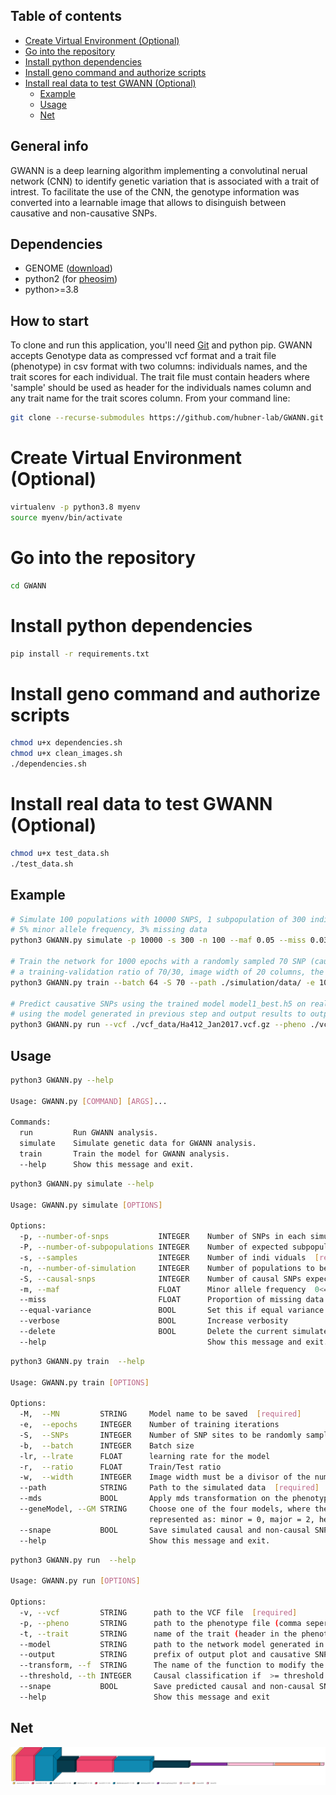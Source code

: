 ## Table of contents
- [Create Virtual Environment (Optional)](#create-virtual-environment-optional)
- [Go into the repository](#go-into-the-repository)
- [Install python dependencies](#install-python-dependencies)
- [Install geno command and authorize scripts](#install-geno-command-and-authorize-scripts)
- [Install real data to test GWANN (Optional)](#install-real-data-to-test-gwann-optional)
  - [Example](#example)
  - [Usage](#usage)
  - [Net](#net)

## General info
GWANN is a deep learning algorithm implementing a convolutinal nerual network (CNN) to identify genetic variation that is associated with a trait of intrest. 
To facilitate the use of the CNN, the genotype 	information was converted into a learnable image that allows to disinguish between causative and non-causative SNPs. 

## Dependencies
* GENOME ([download](https://csg.sph.umich.edu/liang/genome/download.html))
* python2 (for [pheosim](https://bmcbioinformatics.biomedcentral.com/articles/10.1186/1471-2105-12-265)) 
* python>=3.8

## How to start 

To clone and run this application, you'll need [Git](https://git-scm.com) and python pip. 
GWANN accepts Genotype data as compressed vcf format and a trait file (phenotype) in csv format with two columns: individuals names, and the trait scores for each individual. The trait file must contain headers where 'sample' should be used as header for the individuals names column and any trait name for the trait scores column.
From your command line:

```bash
git clone --recurse-submodules https://github.com/hubner-lab/GWANN.git
```

# Create Virtual Environment (Optional)
```bash
virtualenv -p python3.8 myenv
source myenv/bin/activate
```
# Go into the repository
```bash
cd GWANN
```
# Install python dependencies
```bash
pip install -r requirements.txt 
```
# Install geno command and authorize scripts
```bash
chmod u+x dependencies.sh
chmod u+x clean_images.sh 
./dependencies.sh
```

# Install real data to test GWANN (Optional)
```bash
chmod u+x test_data.sh
./test_data.sh
```
## Example 

```bash
# Simulate 100 populations with 10000 SNPS, 1 subpopulation of 300 individuals, 2 causative SNP
# 5% minor allele frequency, 3% missing data
python3 GWANN.py simulate -p 10000 -s 300 -n 100 --maf 0.05 --miss 0.03 -P 1 -S 2

# Train the network for 1000 epochs with a randomly sampled 70 SNP (causative SNP included) per simulation
# a training-validation ratio of 70/30, image width of 20 columns, the path to the simulated data, the model name, learning rate 0.01, and snap images set to true 
python3 GWANN.py train --batch 64 -S 70 --path ./simulation/data/ -e 1000 -r 0.3 --width 20 -M model1 -lr 0.01 --snap

# Predict causative SNPs using the trained model model1_best.h5 on real data INPUT.vcf.gz with trait Plant_Height
# using the model generated in previous step and output results to output.csv and res.html, 
python3 GWANN.py run --vcf ./vcf_data/Ha412_Jan2017.vcf.gz --pheno ./vcf_data/BR_nov9.pheno --trait value --output ./results/res --model "./models/model1_best.h5"


```

## Usage

```bash
python3 GWANN.py --help

Usage: GWANN.py [COMMAND] [ARGS]...

Commands:
  run         Run GWANN analysis.
  simulate    Simulate genetic data for GWANN analysis.
  train       Train the model for GWANN analysis.
  --help      Show this message and exit.
```

```bash
python3 GWANN.py simulate --help

Usage: GWANN.py simulate [OPTIONS]

Options:
  -p, --number-of-snps           INTEGER    Number of SNPs in each simulation [required]
  -P, --number-of-subpopulations INTEGER    Number of expected subpopulations [required]
  -s, --samples                  INTEGER    Number of indi viduals  [required]
  -n, --number-of-simulation     INTEGER    Number of populations to be simulated [required]
  -S, --causal-snps              INTEGER    Number of causal SNPs expected per number of SNP-sites
  -m, --maf                      FLOAT      Minor allele frequency  0<= maf <= 1  
  --miss                         FLOAT      Proportion of missing data  0<= miss <= 1  
  --equal-variance               BOOL       Set this if equal variance is expected among SNPs (ignore for single SNP)
  --verbose                      BOOL       Increase verbosity
  --delete                       BOOL       Delete the current simulated files
  --help                                    Show this message and exit.
```

```bash
python3 GWANN.py train  --help

Usage: GWANN.py train [OPTIONS]

Options:
  -M,  --MN         STRING     Model name to be saved  [required]
  -e,  --epochs     INTEGER    Number of training iterations
  -S,  --SNPs       INTEGER    Number of SNP sites to be randomly sampled per simulation [required]  
  -b,  --batch      INTEGER    Batch size
  -lr, --lrate      FLOAT      learning rate for the model
  -r,  --ratio      FLOAT      Train/Test ratio 
  -w,  --width      INTEGER    Image width must be a divisor of the number of individuals
  --path            STRING     Path to the simulated data  [required]
  --mds             BOOL       Apply mds transformation on the phenotype matrix, add TN to avoid population structure
  --geneModel, --GM STRING     Choose one of the four models, where the heterozygote (value = 1) is 
                               represented as: minor = 0, major = 2, heterozygote = 1, missing = -1.
  --snape           BOOL       Save simulated causal and non-causal SNPs images to ./causal/simloader and ./causal_None/simloader.
  --help                       Show this message and exit.
```

```bash
python3 GWANN.py run  --help

Usage: GWANN.py run [OPTIONS]

Options:
  -v, --vcf         STRING      path to the VCF file  [required]
  -p, --pheno       STRING      path to the phenotype file (comma seperated csv file)  [required]
  -t, --trait       STRING      name of the trait (header in the phenotype file) [required]
  --model           STRING      path to the network model generated in the training step
  --output          STRING      prefix of output plot and causative SNPs indexes in the VCF
  --transform, --f  STRING      The name of the function to modify the output(tanh_map, logit_map, log_map)
  --threshold, --th INTEGER     Causal classification if  >= threshold (% Prediction))
  --snape           BOOL        Save predicted causal and non-causal SNPs images to ./causal/simloader and ./causal_None/simloader.
  --help                        Show this message and exit
```
## Net 
![net](images/model_visualization_3D.png "net")
